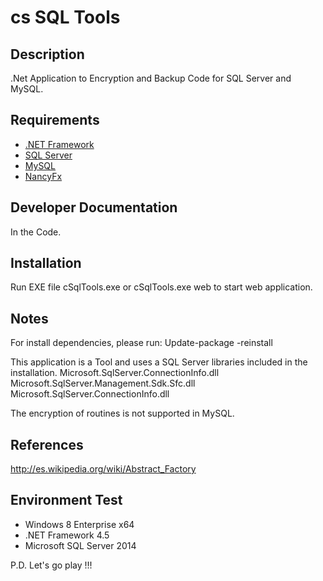 # cs SQL Tools #

## Description ##
.Net Application to Encryption and Backup Code for SQL Server and MySQL.

## Requirements ##
* [.NET Framework](http://www.microsoft.com/es-mx/download/details.aspx?id=30653)
* [SQL Server](http://www.microsoft.com/es-es/server-cloud/products/sql-server/)
* [MySQL](http://www.mysql.com/)
* [NancyFx](http://nancyfx.org/)

## Developer Documentation ##
In the Code.

## Installation ##
Run EXE file cSqlTools.exe or cSqlTools.exe web to start web application.

## Notes ##
For install dependencies, please run: Update-package -reinstall

This application is a Tool and uses a SQL Server libraries included in the installation.
Microsoft.SqlServer.ConnectionInfo.dll
Microsoft.SqlServer.Management.Sdk.Sfc.dll
Microsoft.SqlServer.ConnectionInfo.dll

The encryption of routines is not supported in MySQL.

## References ##
http://es.wikipedia.org/wiki/Abstract_Factory

## Environment Test ##
- Windows 8 Enterprise x64
- .NET Framework 4.5
- Microsoft SQL Server 2014

P.D. Let's go play !!!





